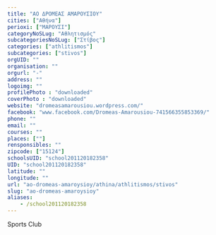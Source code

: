 ```yaml
---
title: "ΑΟ ΔΡΟΜΕΑΣ ΑΜΑΡΟΥΣΙΟΥ"
cities: ["Αθήνα"]
perioxi: ["ΜΑΡΟΥΣΙ"]
categoryNoSLug: "Αθλητισμός"
subcategoriesNoSLug: ["Στίβος"]
categories: ["athlitismos"]
subcategories: ["stivos"]
orgUID: ""
organisation: ""
orgurl: "-"
address: ""
logoimg: ""
profilePhoto : "downloaded"
coverPhoto : "downloaded"
website: "dromeasamarousiou.wordpress.com/"
facebook: "www.facebook.com/Dromeas-Amarousiou-741566355853369/"
phone: ""
email: ""
courses: ""
places: [""]
rensponsibles: ""
zipcode: ["15124"]
schoolsUID: "school201120182358"
UID: "school201120182358"
latitude: ""
longitude: ""
url: "ao-dromeas-amaroysioy/athina/athlitismos/stivos"
slug: "ao-dromeas-amaroysioy"
aliases:
    - /school201120182358
---
```



Sports Club

